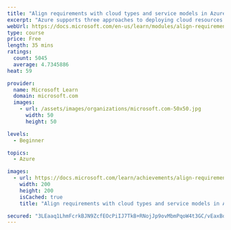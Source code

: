 ```yaml
---
title: "Align requirements with cloud types and service models in Azure"
excerpt: "Azure supports three approaches to deploying cloud resources - public, private, and the hybrid cloud. Selecting between them will change several factors of the services you move into Azure including cost, maintenance requirements, and security. In this module, we will look at all three types and help you make an informed decision about which one to leverage for your services. We'll also quickly look at the service models supported by Azure which can help you determine the services you should start with when planning out an Azure deployment."
webUrl: https://docs.microsoft.com/en-us/learn/modules/align-requirements-in-azure/
type: course
price: Free
length: 35 mins
ratings:
  count: 5045
  average: 4.7345886
heat: 59

provider:
  name: Microsoft Learn
  domain: microsoft.com
  images:
    - url: /assets/images/organizations/microsoft.com-50x50.jpg
      width: 50
      height: 50

levels:
  - Beginner

topics:
  - Azure

images:
  - url: https://docs.microsoft.com/learn/achievements/align-requirements-in-azure-social.png
    width: 200
    height: 200
    isCached: true
    title: "Align requirements with cloud types and service models in Azure"

secured: "3LEaaq1LhmFcrkBJN9ZcfEOcPiIJ7TkB+RNojJp9ovMbmPqoW4t3GC/vEaxBoe09keRnnUYhZ9ekUH6tYvW0ZrNlTklCNwOY182xDdE6NMegiyR7racsPx4UqsT3Hko7rfK1XGrgRdJwahm3DAmpDG64nYH1OT0pGRv1rgnZNmrA+w8fMVWCM/1x247syzLYidBQUjIRF8+4IsaFM8tPt6NNd/nBYz6xZdXUWdrKvEM96fm7wKIiFrE2XXdzO9GAr5nTb4V+6ZCL+Upd+gK2SEO6kHPr7TsPqvOgFslzD6tKA2f5w+A9FEB2doWriNHsD0uYqf4GA5rMz9Tsb0BCwQh6VUD68NkWkN0ARtJ8acRLiBEU2kLTEP1AZ/spD03xoeW4BnNNiATS48KJqLq7DQ==;WIKT2IUotpxLGJrNfexcIw=="
---
```



